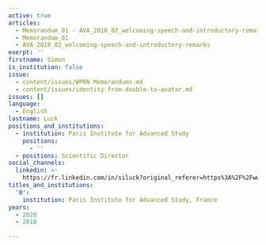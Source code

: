 ```yaml
---
active: true
articles:
  - Memorandum_01 - AVA_2018_02_welcoming-speech-and-introductory-remarks
  - Memorandum_01
  - AVA_2018_02_welcoming-speech-and-introductory-remarks
exerpt: ''
firstname: Simon
is_institution: false
issue:
  - content/issues/WPRN Memorandums.md
  - content/issues/identity-from-double-to-avatar.md
issues: []
language:
  - English
lastname: Luck
positions_and_institutions:
  - institution: Paris Institute for Advanced Study
    positions:
      - ''
  - positions: Scientific Director
social_channels:
  linkedin: >-
    https://fr.linkedin.com/in/siluck?original_referer=https%3A%2F%2Fwww.google.com%2F
titles_and_institutions:
  '0':
    institution: Paris Institute for Advanced Study, France
years:
  - 2020
  - 2018

---
```

